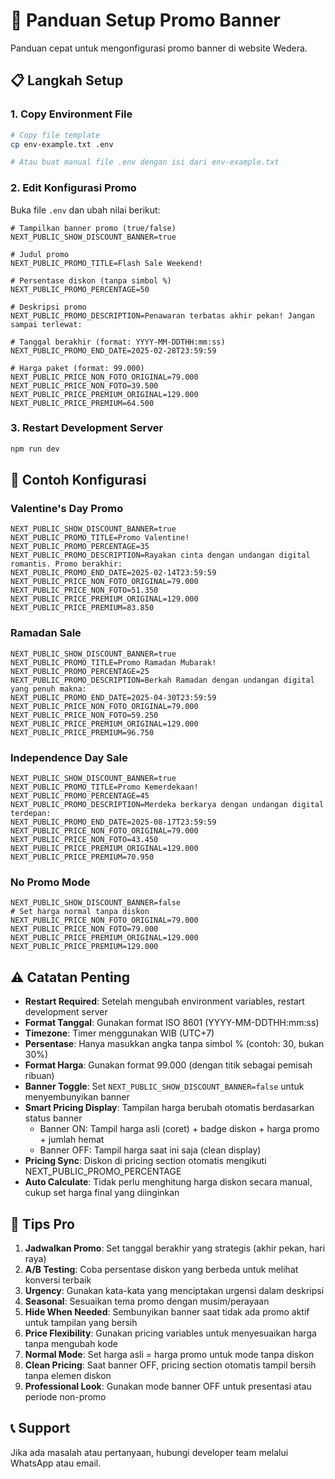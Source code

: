 # 🎯 Panduan Setup Promo Banner

Panduan cepat untuk mengonfigurasi promo banner di website Wedera.

## 📋 Langkah Setup

### 1. Copy Environment File
```bash
# Copy file template
cp env-example.txt .env

# Atau buat manual file .env dengan isi dari env-example.txt
```

### 2. Edit Konfigurasi Promo
Buka file `.env` dan ubah nilai berikut:

```env
# Tampilkan banner promo (true/false)
NEXT_PUBLIC_SHOW_DISCOUNT_BANNER=true

# Judul promo
NEXT_PUBLIC_PROMO_TITLE=Flash Sale Weekend!

# Persentase diskon (tanpa simbol %)
NEXT_PUBLIC_PROMO_PERCENTAGE=50

# Deskripsi promo
NEXT_PUBLIC_PROMO_DESCRIPTION=Penawaran terbatas akhir pekan! Jangan sampai terlewat:

# Tanggal berakhir (format: YYYY-MM-DDTHH:mm:ss)
NEXT_PUBLIC_PROMO_END_DATE=2025-02-28T23:59:59

# Harga paket (format: 99.000)
NEXT_PUBLIC_PRICE_NON_FOTO_ORIGINAL=79.000
NEXT_PUBLIC_PRICE_NON_FOTO=39.500
NEXT_PUBLIC_PRICE_PREMIUM_ORIGINAL=129.000
NEXT_PUBLIC_PRICE_PREMIUM=64.500
```

### 3. Restart Development Server
```bash
npm run dev
```

## 🎨 Contoh Konfigurasi

### Valentine's Day Promo
```env
NEXT_PUBLIC_SHOW_DISCOUNT_BANNER=true
NEXT_PUBLIC_PROMO_TITLE=Promo Valentine!
NEXT_PUBLIC_PROMO_PERCENTAGE=35
NEXT_PUBLIC_PROMO_DESCRIPTION=Rayakan cinta dengan undangan digital romantis. Promo berakhir:
NEXT_PUBLIC_PROMO_END_DATE=2025-02-14T23:59:59
NEXT_PUBLIC_PRICE_NON_FOTO_ORIGINAL=79.000
NEXT_PUBLIC_PRICE_NON_FOTO=51.350
NEXT_PUBLIC_PRICE_PREMIUM_ORIGINAL=129.000
NEXT_PUBLIC_PRICE_PREMIUM=83.850
```

### Ramadan Sale
```env
NEXT_PUBLIC_SHOW_DISCOUNT_BANNER=true
NEXT_PUBLIC_PROMO_TITLE=Promo Ramadan Mubarak!
NEXT_PUBLIC_PROMO_PERCENTAGE=25
NEXT_PUBLIC_PROMO_DESCRIPTION=Berkah Ramadan dengan undangan digital yang penuh makna:
NEXT_PUBLIC_PROMO_END_DATE=2025-04-30T23:59:59
NEXT_PUBLIC_PRICE_NON_FOTO_ORIGINAL=79.000
NEXT_PUBLIC_PRICE_NON_FOTO=59.250
NEXT_PUBLIC_PRICE_PREMIUM_ORIGINAL=129.000
NEXT_PUBLIC_PRICE_PREMIUM=96.750
```

### Independence Day Sale
```env
NEXT_PUBLIC_SHOW_DISCOUNT_BANNER=true
NEXT_PUBLIC_PROMO_TITLE=Promo Kemerdekaan!
NEXT_PUBLIC_PROMO_PERCENTAGE=45
NEXT_PUBLIC_PROMO_DESCRIPTION=Merdeka berkarya dengan undangan digital terdepan:
NEXT_PUBLIC_PROMO_END_DATE=2025-08-17T23:59:59
NEXT_PUBLIC_PRICE_NON_FOTO_ORIGINAL=79.000
NEXT_PUBLIC_PRICE_NON_FOTO=43.450
NEXT_PUBLIC_PRICE_PREMIUM_ORIGINAL=129.000
NEXT_PUBLIC_PRICE_PREMIUM=70.950
```

### No Promo Mode
```env
NEXT_PUBLIC_SHOW_DISCOUNT_BANNER=false
# Set harga normal tanpa diskon
NEXT_PUBLIC_PRICE_NON_FOTO_ORIGINAL=79.000
NEXT_PUBLIC_PRICE_NON_FOTO=79.000
NEXT_PUBLIC_PRICE_PREMIUM_ORIGINAL=129.000
NEXT_PUBLIC_PRICE_PREMIUM=129.000
```

## ⚠️ Catatan Penting

- **Restart Required**: Setelah mengubah environment variables, restart development server
- **Format Tanggal**: Gunakan format ISO 8601 (YYYY-MM-DDTHH:mm:ss)
- **Timezone**: Timer menggunakan WIB (UTC+7)
- **Persentase**: Hanya masukkan angka tanpa simbol % (contoh: 30, bukan 30%)
- **Format Harga**: Gunakan format 99.000 (dengan titik sebagai pemisah ribuan)
- **Banner Toggle**: Set `NEXT_PUBLIC_SHOW_DISCOUNT_BANNER=false` untuk menyembunyikan banner
- **Smart Pricing Display**: Tampilan harga berubah otomatis berdasarkan status banner
  - Banner ON: Tampil harga asli (coret) + badge diskon + harga promo + jumlah hemat
  - Banner OFF: Tampil harga saat ini saja (clean display)
- **Pricing Sync**: Diskon di pricing section otomatis mengikuti NEXT_PUBLIC_PROMO_PERCENTAGE
- **Auto Calculate**: Tidak perlu menghitung harga diskon secara manual, cukup set harga final yang diinginkan

## 🚀 Tips Pro

1. **Jadwalkan Promo**: Set tanggal berakhir yang strategis (akhir pekan, hari raya)
2. **A/B Testing**: Coba persentase diskon yang berbeda untuk melihat konversi terbaik
3. **Urgency**: Gunakan kata-kata yang menciptakan urgensi dalam deskripsi
4. **Seasonal**: Sesuaikan tema promo dengan musim/perayaan
5. **Hide When Needed**: Sembunyikan banner saat tidak ada promo aktif untuk tampilan yang bersih
6. **Price Flexibility**: Gunakan pricing variables untuk menyesuaikan harga tanpa mengubah kode
7. **Normal Mode**: Set harga asli = harga promo untuk mode tanpa diskon
8. **Clean Pricing**: Saat banner OFF, pricing section otomatis tampil bersih tanpa elemen diskon
9. **Professional Look**: Gunakan mode banner OFF untuk presentasi atau periode non-promo

## 📞 Support

Jika ada masalah atau pertanyaan, hubungi developer team melalui WhatsApp atau email. 
